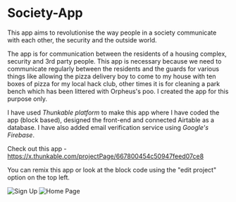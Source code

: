 # Society-App

This app aims to revolutionise the way people in a society communicate with each other, the security and the outside world.

The app is for communication between the residents of a housing complex, security and 3rd party people. This app is necessary because we need to communicate regularly between the residents and the guards for various things like allowing the pizza delivery boy to come to my house with ten boxes of pizza for my local hack club, other times it is for cleaning a park bench which has been littered with Orpheus's poo. I created the app for this purpose only.

I have used *Thunkable platform* to make this app where I have coded the app (block based), designed the front-end and connected Airtable as a database. I have also added email verification service using *Google's Firebase*.

Check out this app - https://x.thunkable.com/projectPage/667800454c50947feed07ce8

You can remix this app or look at the block code using the "edit project" option on the top left. 

![Sign Up](https://github.com/user-attachments/assets/b487593a-bdcb-4f17-8694-8443dbf8d357)
![Home Page](https://github.com/user-attachments/assets/5bd735bf-7781-42ee-910c-494c81736aed)

